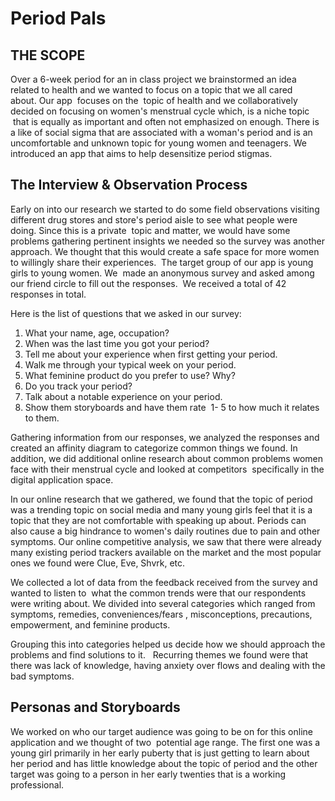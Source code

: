 <html>
  <h1>Period Pals</h1>
<body>
  
  <h2><b> THE SCOPE</b></h2>
 <p>Over a 6-week period for an in class project we brainstormed an idea related to health and we wanted to focus on a topic that we all   cared about. Our app  focuses on the  topic of health and we collaboratively decided on focusing on women's menstrual cycle which, is a niche topic  that is equally as important and often not emphasized on enough. There is a like of social sigma that are associated with a woman's period and is an uncomfortable and unknown topic for young women and teenagers. We introduced an app that aims to help desensitize period stigmas.</p>
  <h2>The Interview & Observation Process</h2> 
 <p>Early on into our research we started to do some field observations visiting different drug stores and store's period aisle to see what people were doing. Since this is a private  topic and matter, we would have some problems gathering pertinent insights we needed so the survey was another approach. We thought that this would create a safe space for more women to willingly share their experiences.  The target group of our app is young girls to young women. We  made an anonymous survey and asked among our friend circle to fill out the responses.  We received a total of 42 responses in total.</p>
 <p>Here is the list of questions that we asked in our survey:</p> 
 <ol>
  <li>What your name, age, occupation?</li>
  <li>When was the last time you got your period?</li>
  <li>Tell me about your experience when first getting your period.</li>
  <li>Walk me through your typical week on your period.</li>
  <li>What feminine product do you prefer to use? Why?</li>
  <li>Do you track your period?</li>
  <li>Talk about a notable experience on your period.</li>
  <li>Show them storyboards and have them rate  1- 5 to how much it relates to them. </li>
 </ol>
 <p>Gathering information from our responses, we analyzed the responses and created an affinity diagram to categorize common things we found. In addition, we did additional online research about common problems women face with their menstrual cycle and looked at competitors  specifically in the digital application space.
  
  In our online research that we gathered, we found that the topic of period was a trending topic on social media and many young girls feel that it is a topic that they are not comfortable with speaking up about. Periods can also cause a big hindrance to women's daily routines due to pain and other symptoms. Our online competitive analysis, we saw that there were already many existing period trackers available on the market and the most popular ones we found were Clue, Eve, Shvrk, etc. 
  
  We collected a lot of data from the feedback received from the survey and wanted to listen to  what the common trends were that our respondents were writing about. We divided into several categories which ranged from symptoms, remedies, conveniences/fears , misconceptions, precautions, empowerment, and feminine products. 

Grouping this into categories helped us decide how we should approach the problems and find solutions to it.  
Recurring themes we found were that there was lack of knowledge, having anxiety over flows and dealing with the bad symptoms. 

<h2><b>Personas and Storyboards</b></h2>
<p>We worked on who our target audience was going to be on for this online application and we thought of two  potential age range. The first one was a young girl primarily in her early puberty that is just getting to learn about her period and has little knowledge about the topic of period and the other target was going to a person in her early twenties that is a working professional. </p> 


  
 



</body>
</html>
